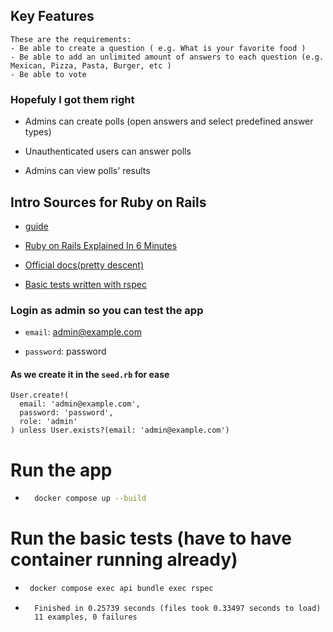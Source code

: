 ## Key Features

```quote
These are the requirements:
- Be able to create a question ( e.g. What is your favorite food )
- Be able to add an unlimited amount of answers to each question (e.g. Mexican, Pizza, Pasta, Burger, etc )
- Be able to vote
```

### Hopefuly I got them right

- Admins can create polls (open answers and select predefined answer types)

- Unauthenticated users can answer polls

- Admins can view polls' results

## Intro Sources for Ruby on Rails

- [guide](https://daily.dev/blog/ruby-on-rails-beginners-guide-2024)

- [Ruby on Rails Explained In 6 Minutes](https://www.youtube.com/watch?v=ts8L5fuwIjg)

- [Official docs(pretty descent)](https://rubyonrails.org/)

- [Basic tests written with rspec](https://github.com/rspec/rspec-rails)

### Login as admin so you can test the app

- `email`: admin@example.com

- `password`: password

#### As we create it in the `seed.rb` for ease

```
User.create!(
  email: 'admin@example.com',
  password: 'password',
  role: 'admin'
) unless User.exists?(email: 'admin@example.com')
```

# Run the app

- ```bash
    docker compose up --build
  ```

# Run the basic tests (have to have container running already)

- ```bash
   docker compose exec api bundle exec rspec
  ```

- ```
    Finished in 0.25739 seconds (files took 0.33497 seconds to load)
    11 examples, 0 failures
  ```
